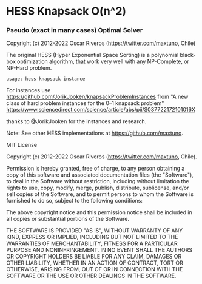 # HESS Knapsack O(n^2)
### Pseudo (exact in many cases) Optimal Solver

Copyright (c) 2012-2022 Oscar Riveros (https://twitter.com/maxtuno, Chile)

The original HESS (Hyper Exponential Space Sorting) is a polynomial black-box optimization algorithm, that work very well with any NP-Complete, or NP-Hard problem.

    usage: hess-knapsack instance

For instances use https://github.com/JorikJooken/knapsackProblemInstances from
"A new class of hard problem instances for the 0–1 knapsack problem"
https://www.sciencedirect.com/science/article/abs/pii/S037722172101016X

thanks to @JorikJooken for the instances and research.

Note: See other HESS implementations at https://github.com/maxtuno.

MIT License

Copyright (c) 2012-2022 Oscar Riveros (https://twitter.com/maxtuno, Chile).

Permission is hereby granted, free of charge, to any person obtaining
a copy of this software and associated documentation files (the
"Software"), to deal in the Software without restriction, including
without limitation the rights to use, copy, modify, merge, publish,
distribute, sublicense, and/or sell copies of the Software, and to
permit persons to whom the Software is furnished to do so, subject to
the following conditions:

The above copyright notice and this permission notice shall be
included in all copies or substantial portions of the Software.

THE SOFTWARE IS PROVIDED "AS IS", WITHOUT WARRANTY OF ANY KIND,
EXPRESS OR IMPLIED, INCLUDING BUT NOT LIMITED TO THE WARRANTIES OF
MERCHANTABILITY, FITNESS FOR A PARTICULAR PURPOSE AND
NONINFRINGEMENT. IN NO EVENT SHALL THE AUTHORS OR COPYRIGHT HOLDERS BE
LIABLE FOR ANY CLAIM, DAMAGES OR OTHER LIABILITY, WHETHER IN AN ACTION
OF CONTRACT, TORT OR OTHERWISE, ARISING FROM, OUT OF OR IN CONNECTION
WITH THE SOFTWARE OR THE USE OR OTHER DEALINGS IN THE SOFTWARE.
